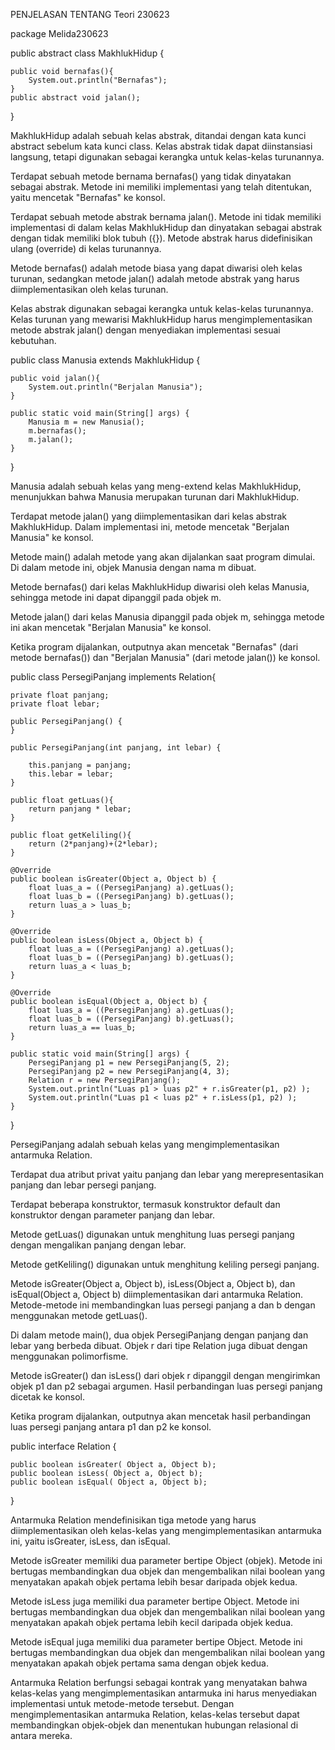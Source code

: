 PENJELASAN TENTANG Teori 230623


package Melida230623


public abstract class MakhlukHidup {

    public void bernafas(){
        System.out.println("Bernafas");
    }
    public abstract void jalan();
}

MakhlukHidup adalah sebuah kelas abstrak, ditandai dengan kata kunci abstract sebelum kata kunci class. Kelas abstrak tidak dapat diinstansiasi langsung, tetapi digunakan sebagai kerangka untuk kelas-kelas turunannya.

Terdapat sebuah metode bernama bernafas() yang tidak dinyatakan sebagai abstrak. Metode ini memiliki implementasi yang telah ditentukan, yaitu mencetak "Bernafas" ke konsol.

Terdapat sebuah metode abstrak bernama jalan(). Metode ini tidak memiliki implementasi di dalam kelas MakhlukHidup dan dinyatakan sebagai abstrak dengan tidak memiliki blok tubuh ({}). Metode abstrak harus didefinisikan ulang (override) di kelas turunannya.

Metode bernafas() adalah metode biasa yang dapat diwarisi oleh kelas turunan, sedangkan metode jalan() adalah metode abstrak yang harus diimplementasikan oleh kelas turunan.

Kelas abstrak digunakan sebagai kerangka untuk kelas-kelas turunannya. Kelas turunan yang mewarisi MakhlukHidup harus mengimplementasikan metode abstrak jalan() dengan menyediakan implementasi sesuai kebutuhan.


public class Manusia extends MakhlukHidup {

    public void jalan(){
        System.out.println("Berjalan Manusia");
    }
    
    public static void main(String[] args) {
        Manusia m = new Manusia();
        m.bernafas();
        m.jalan();
    }
}


Manusia adalah sebuah kelas yang meng-extend kelas MakhlukHidup, menunjukkan bahwa Manusia merupakan turunan dari MakhlukHidup.

Terdapat metode jalan() yang diimplementasikan dari kelas abstrak MakhlukHidup. Dalam implementasi ini, metode mencetak "Berjalan Manusia" ke konsol.

Metode main() adalah metode yang akan dijalankan saat program dimulai. Di dalam metode ini, objek Manusia dengan nama m dibuat.

Metode bernafas() dari kelas MakhlukHidup diwarisi oleh kelas Manusia, sehingga metode ini dapat dipanggil pada objek m.

Metode jalan() dari kelas Manusia dipanggil pada objek m, sehingga metode ini akan mencetak "Berjalan Manusia" ke konsol.

Ketika program dijalankan, outputnya akan mencetak "Bernafas" (dari metode bernafas()) dan "Berjalan Manusia" (dari metode jalan()) ke konsol.


public class PersegiPanjang implements Relation{

    private float panjang;
    private float lebar;

    public PersegiPanjang() {
    }

    public PersegiPanjang(int panjang, int lebar) {
    
        this.panjang = panjang;
        this.lebar = lebar;
    }
    
    public float getLuas(){
        return panjang * lebar;
    }
    
    public float getKeliling(){
        return (2*panjang)+(2*lebar);
    }

    @Override
    public boolean isGreater(Object a, Object b) {
        float luas_a = ((PersegiPanjang) a).getLuas();
        float luas_b = ((PersegiPanjang) b).getLuas();
        return luas_a > luas_b;
    }

    @Override
    public boolean isLess(Object a, Object b) {
        float luas_a = ((PersegiPanjang) a).getLuas();
        float luas_b = ((PersegiPanjang) b).getLuas();
        return luas_a < luas_b;
    }

    @Override
    public boolean isEqual(Object a, Object b) {
        float luas_a = ((PersegiPanjang) a).getLuas();
        float luas_b = ((PersegiPanjang) b).getLuas();
        return luas_a == luas_b;
    }
    
    public static void main(String[] args) {
        PersegiPanjang p1 = new PersegiPanjang(5, 2);
        PersegiPanjang p2 = new PersegiPanjang(4, 3);
        Relation r = new PersegiPanjang();
        System.out.println("Luas p1 > luas p2" + r.isGreater(p1, p2) );
        System.out.println("Luas p1 < luas p2" + r.isLess(p1, p2) );
    }
    
}


PersegiPanjang adalah sebuah kelas yang mengimplementasikan antarmuka Relation.

Terdapat dua atribut privat yaitu panjang dan lebar yang merepresentasikan panjang dan lebar persegi panjang.

Terdapat beberapa konstruktor, termasuk konstruktor default dan konstruktor dengan parameter panjang dan lebar.

Metode getLuas() digunakan untuk menghitung luas persegi panjang dengan mengalikan panjang dengan lebar.

Metode getKeliling() digunakan untuk menghitung keliling persegi panjang.

Metode isGreater(Object a, Object b), isLess(Object a, Object b), dan isEqual(Object a, Object b) diimplementasikan dari antarmuka Relation. Metode-metode ini membandingkan luas persegi panjang a dan b dengan menggunakan metode getLuas().

Di dalam metode main(), dua objek PersegiPanjang dengan panjang dan lebar yang berbeda dibuat. Objek r dari tipe Relation juga dibuat dengan menggunakan polimorfisme.

Metode isGreater() dan isLess() dari objek r dipanggil dengan mengirimkan objek p1 dan p2 sebagai argumen. Hasil perbandingan luas persegi panjang dicetak ke konsol.

Ketika program dijalankan, outputnya akan mencetak hasil perbandingan luas persegi panjang antara p1 dan p2 ke konsol.


public interface Relation {

    public boolean isGreater( Object a, Object b); 
    public boolean isLess( Object a, Object b); 
    public boolean isEqual( Object a, Object b);
    
}


Antarmuka Relation mendefinisikan tiga metode yang harus diimplementasikan oleh kelas-kelas yang mengimplementasikan antarmuka ini, yaitu isGreater, isLess, dan isEqual.

Metode isGreater memiliki dua parameter bertipe Object (objek). Metode ini bertugas membandingkan dua objek dan mengembalikan nilai boolean yang menyatakan apakah objek pertama lebih besar daripada objek kedua.

Metode isLess juga memiliki dua parameter bertipe Object. Metode ini bertugas membandingkan dua objek dan mengembalikan nilai boolean yang menyatakan apakah objek pertama lebih kecil daripada objek kedua.

Metode isEqual juga memiliki dua parameter bertipe Object. Metode ini bertugas membandingkan dua objek dan mengembalikan nilai boolean yang menyatakan apakah objek pertama sama dengan objek kedua.

Antarmuka Relation berfungsi sebagai kontrak yang menyatakan bahwa kelas-kelas yang mengimplementasikan antarmuka ini harus menyediakan implementasi untuk metode-metode tersebut. Dengan mengimplementasikan antarmuka Relation, kelas-kelas tersebut dapat membandingkan objek-objek dan menentukan hubungan relasional di antara mereka.



